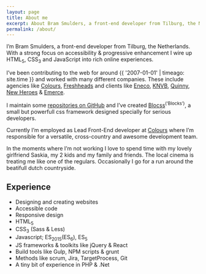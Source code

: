 ```yaml
---
layout: page
title: About me
excerpt: About Bram Smulders, a front-end developer from Tilburg, the Netherlands
permalink: /about/
---
```


I’m Bram Smulders, a front-end developer from Tilburg, the Netherlands.
With a strong focus on accessibility & progressive enhancement I wire up HTML<sub>5</sub>, CSS<sub>3</sub> and JavaScript into rich online experiences.

I’ve been contributing to the web for around {{ '2007-01-01' | timeago: site.time }} and worked with many different companies. These include agencies like [Colours](http://colours.nl), [Freshheads](http://freshheads.com) and clients like [Eneco](http://eneco.com), [KNVB](http://knvb.nl), [Quinny](http://www.quinny.nl/), [New Heroes](http://newheroes.com) & [Emerce](http://emerce.nl).

I maintain some [repositories on GitHub](https://github.com/bramsmulders) and I’ve created [Blocss](https://github.com/Blocss/)<sup>(‘Blocks’)</sup>, a small but powerfull css framework designed specially for serious developers.

Currently I’m employed as Lead Front-End developer at [Colours](http://colours.nl) where I’m responsible for a versatile, cross-country and awesome development team.

In the moments where I’m not working I love to spend time with my lovely girlfriend Saskia, my 2 kids and my family and friends. The local cinema is treating me like one of the regulars. Occasionally I go for a run around the beatifull dutch countryside.

## Experience
- Designing and creating websites
- Accessible code
- Responsive design
- HTML<sub>5</sub>
- CSS<sub>3</sub> (Sass & Less)
- Javascript; ES<sub>2015</sub>(ES<sub>6</sub>), ES<sub>5</sub>
- JS frameworks & toolkits like jQuery & React
- Build tools like Gulp, NPM scripts & grunt
- Methods like scrum, Jira, TargetProcess, Git
- A tiny bit of experience in PHP & .Net
